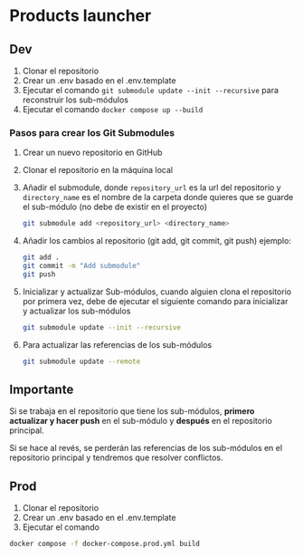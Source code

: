 # Products launcher

## Dev

1. Clonar el repositorio
2. Crear un .env basado en el .env.template
3. Ejecutar el comando `git submodule update --init --recursive` para reconstruir los sub-módulos
4. Ejecutar el comando `docker compose up --build`

### Pasos para crear los Git Submodules

1. Crear un nuevo repositorio en GitHub
2. Clonar el repositorio en la máquina local
3. Añadir el submodule, donde `repository_url` es la url del repositorio y `directory_name` es el nombre de la carpeta donde quieres que se guarde el sub-módulo (no debe de existir en el proyecto)

    ```bash
    git submodule add <repository_url> <directory_name>
    ```

4. Añadir los cambios al repositorio (git add, git commit, git push) ejemplo:

    ```bash
    git add .
    git commit -m "Add submodule"
    git push
    ```

5. Inicializar y actualizar Sub-módulos, cuando alguien clona el repositorio por primera vez, debe de ejecutar el siguiente comando para inicializar y actualizar los sub-módulos

    ```bash
    git submodule update --init --recursive
    ```

6. Para actualizar las referencias de los sub-módulos

    ```bash
    git submodule update --remote
    ```

## Importante

Si se trabaja en el repositorio que tiene los sub-módulos, **primero actualizar y hacer push** en el sub-módulo y **después** en el repositorio principal.

Si se hace al revés, se perderán las referencias de los sub-módulos en el repositorio principal y tendremos que resolver conflictos.

## Prod

1. Clonar el repositorio
2. Crear un .env basado en el .env.template
3. Ejecutar el comando

```bash
docker compose -f docker-compose.prod.yml build
```
